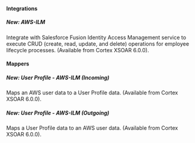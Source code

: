 #### Integrations
##### New: AWS-ILM
Integrate with Salesforce Fusion Identity Access Management service to execute CRUD (create, read, update, and delete) operations for employee lifecycle processes. (Available from Cortex XSOAR 6.0.0).

#### Mappers
##### New: User Profile - AWS-ILM (Incoming)
Maps an AWS user data to a User Profile data. (Available from Cortex XSOAR 6.0.0).

##### New: User Profile - AWS-ILM (Outgoing)
Maps a User Profile data to an AWS user data. (Available from Cortex XSOAR 6.0.0).
